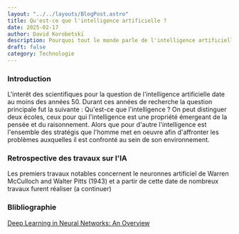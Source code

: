 ```yaml
---
layout: "../../layouts/BlogPost.astro"
title: Qu'est-ce que l'intelligence artificielle ?
date: 2025-02-17
author: David Korobetski
description: Pourquoi tout le monde parle de l'intelligence artificielle
draft: false
category: Technologie
---
```

### Introduction
L'interêt des scientifiques pour la question de l'intelligence artificielle date au moins des années 50. Durant ces années de recherche la question principale fut la suivante : Qu'est-ce que l'intelligence ? 
On peut distinguer deux écoles, ceux pour qui l'intelligence est une propriété émergeant de la pensée et du raisonnement. Alors que pour d'autre l'intelligence est l'ensemble des stratégis que l'homme met en oeuvre afin d'affronter les problèmes auxquelles il est confronté au sein de son environnement.

### Retrospective des travaux sur l'IA
Les premiers travaux notables concernent le neuronnes artificiel de Warren McCulloch and Walter Pitts (1943) et a partir de cette date de nombreux travaux furent réaliser (a continuer)

### Blibliographie
[Deep Learning in Neural Networks: An Overview](https://arxiv.org/abs/1404.7828) 

